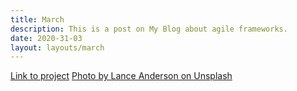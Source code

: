 ```yaml
---
title: March
description: This is a post on My Blog about agile frameworks.
date: 2020-31-03
layout: layouts/march
---
```


[Link to project](https://www.behance.net/gallery/33985094/INTO-architecture-office)
[Photo by Lance Anderson on Unsplash](https://unsplash.com/photos/QdAAasrZhdk)
